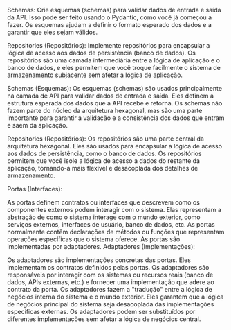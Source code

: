 Schemas: Crie esquemas (schemas) para validar dados de entrada e saída da API. Isso pode ser feito usando o Pydantic, como você já começou a fazer. Os esquemas ajudam a definir o formato esperado dos dados e a garantir que eles sejam válidos.

Repositories (Repositórios): Implemente repositórios para encapsular a lógica de acesso aos dados de persistência (banco de dados). Os repositórios são uma camada intermediária entre a lógica de aplicação e o banco de dados, e eles permitem que você troque facilmente o sistema de armazenamento subjacente sem afetar a lógica de aplicação.



Schemas (Esquemas): Os esquemas (schemas) são usados principalmente na camada de API para validar dados de entrada e saída. Eles definem a estrutura esperada dos dados que a API recebe e retorna. Os schemas não fazem parte do núcleo da arquitetura hexagonal, mas são uma parte importante para garantir a validação e a consistência dos dados que entram e saem da aplicação.

Repositories (Repositórios): Os repositórios são uma parte central da arquitetura hexagonal. Eles são usados para encapsular a lógica de acesso aos dados de persistência, como o banco de dados. Os repositórios permitem que você isole a lógica de acesso a dados do restante da aplicação, tornando-a mais flexível e desacoplada dos detalhes de armazenamento.




Portas (Interfaces):

As portas definem contratos ou interfaces que descrevem como os componentes externos podem interagir com o sistema.
Elas representam a abstração de como o sistema interage com o mundo exterior, como serviços externos, interfaces de usuário, banco de dados, etc.
As portas normalmente contêm declarações de métodos ou funções que representam operações específicas que o sistema oferece.
As portas são implementadas por adaptadores.
Adaptadores (Implementações):

Os adaptadores são implementações concretas das portas. Eles implementam os contratos definidos pelas portas.
Os adaptadores são responsáveis por interagir com os sistemas ou recursos reais (banco de dados, APIs externas, etc.) e fornecer uma implementação que adere ao contrato da porta.
Os adaptadores fazem a "tradução" entre a lógica de negócios interna do sistema e o mundo exterior.
Eles garantem que a lógica de negócios principal do sistema seja desacoplada das implementações específicas externas.
Os adaptadores podem ser substituídos por diferentes implementações sem afetar a lógica de negócios central.